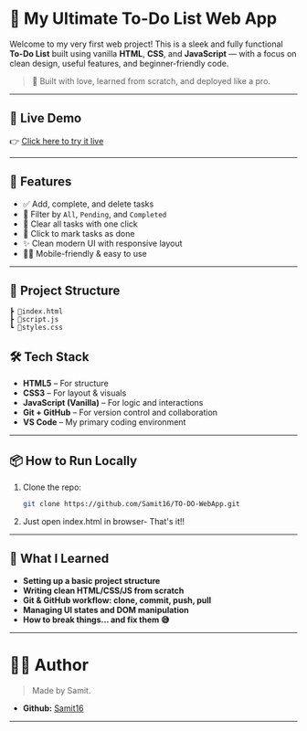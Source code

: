 # 📝 My Ultimate To-Do List Web App

Welcome to my very first web project! This is a sleek and fully functional **To-Do List** built using vanilla **HTML**, **CSS**, and **JavaScript** — with a focus on clean design, useful features, and beginner-friendly code.

> 🚀 Built with love, learned from scratch, and deployed like a pro.

---

## 🔗 Live Demo

👉 [Click here to try it live](http://127.0.0.1:5500/TO-DO-WebApp/index.html)

---

## 🎯 Features

- ✅ Add, complete, and delete tasks
- 📌 Filter by `All`, `Pending`, and `Completed`
- 🧹 Clear all tasks with one click
- 🧠 Click to mark tasks as done
- ✨ Clean modern UI with responsive layout
- 🧑‍💻 Mobile-friendly & easy to use

---

## 📂 Project Structure
```
┣ 📜index.html
┣ 📜script.js 
┗ 📜styles.css
```
## 🛠️ Tech Stack

- **HTML5** – For structure
- **CSS3** – For layout & visuals
- **JavaScript (Vanilla)** – For logic and interactions
- **Git + GitHub** – For version control and collaboration
- **VS Code** – My primary coding environment

---

## 📦 How to Run Locally

1. Clone the repo:
   ```bash
   git clone https://github.com/Samit16/TO-DO-WebApp.git
   ```
2. Just open index.html in browser- That's it!!


--- 
## 🧠 What I Learned

- **Setting up a basic project structure**
- **Writing clean HTML/CSS/JS from scratch**
- **Git & GitHub workflow: clone, commit, push, pull**
- **Managing UI states and DOM manipulation**
- **How to break things... and fix them 😅**
---
# 👨‍💻 Author
> Made by Samit.
- **Github:** [Samit16](https://github.com/Samit16)
---